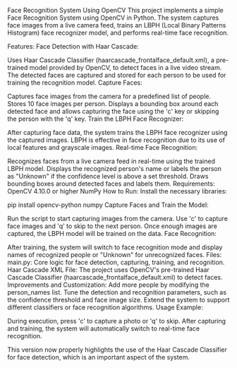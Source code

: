 

Face Recognition System Using OpenCV
This project implements a simple Face Recognition System using OpenCV in Python. The system captures face images from a live camera feed, trains an LBPH (Local Binary Patterns Histogram) face recognizer model, and performs real-time face recognition.

Features:
Face Detection with Haar Cascade:

Uses Haar Cascade Classifier (haarcascade_frontalface_default.xml), a pre-trained model provided by OpenCV, to detect faces in a live video stream.
The detected faces are captured and stored for each person to be used for training the recognition model.
Capture Faces:

Captures face images from the camera for a predefined list of people.
Stores 10 face images per person.
Displays a bounding box around each detected face and allows capturing the face using the 'c' key or skipping the person with the 'q' key.
Train the LBPH Face Recognizer:

After capturing face data, the system trains the LBPH face recognizer using the captured images.
LBPH is effective in face recognition due to its use of local features and grayscale images.
Real-time Face Recognition:

Recognizes faces from a live camera feed in real-time using the trained LBPH model.
Displays the recognized person's name or labels the person as "Unknown" if the confidence level is above a set threshold.
Draws bounding boxes around detected faces and labels them.
Requirements:
OpenCV 4.10.0 or higher
NumPy
How to Run:
Install the necessary libraries:

pip install opencv-python numpy
Capture Faces and Train the Model:

Run the script to start capturing images from the camera.
Use 'c' to capture face images and 'q' to skip to the next person.
Once enough images are captured, the LBPH model will be trained on the data.
Face Recognition:

After training, the system will switch to face recognition mode and display names of recognized people or "Unknown" for unrecognized faces.
Files:
main.py: Core logic for face detection, capturing, training, and recognition.
Haar Cascade XML File: The project uses OpenCV's pre-trained Haar Cascade Classifier (haarcascade_frontalface_default.xml) to detect faces.
Improvements and Customization:
Add more people by modifying the person_names list.
Tune the detection and recognition parameters, such as the confidence threshold and face image size.
Extend the system to support different classifiers or face recognition algorithms.
Usage Example:

During execution, press 'c' to capture a photo or 'q' to skip. After capturing and training, the system will automatically switch to real-time face recognition.

This version now properly highlights the use of the Haar Cascade Classifier for face detection, which is an important aspect of the system.



